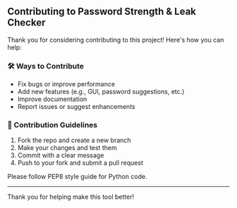 ## Contributing to Password Strength & Leak Checker

Thank you for considering contributing to this project! Here's how you can help:

### 🛠 Ways to Contribute

- Fix bugs or improve performance
- Add new features (e.g., GUI, password suggestions, etc.)
- Improve documentation
- Report issues or suggest enhancements

### 📌 Contribution Guidelines

1. Fork the repo and create a new branch
2. Make your changes and test them
3. Commit with a clear message
4. Push to your fork and submit a pull request

Please follow PEP8 style guide for Python code.

---

Thank you for helping make this tool better!

